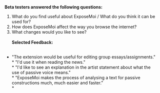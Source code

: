 <b>Beta testers answered the following questions:</b>
1) What do you find useful about ExposeMoi / What do you think it can be used for?
2) How does ExposeMoi affect the way you browse the internet?
3) What changes would you like to see?
<br><br><b>Selected Feedback:</b> <br><br>
* "The extension would be useful for editing group essays/assignments." <br> * "I'd use it when reading the news." <br> * "I'd like to see an explanation in the artist statement about what the use of passive voice means." 
<br> * "ExposeMoi makes the process of analysing a text for passive constructions much, much easier and faster." <br> *
